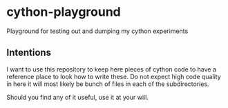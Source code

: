 # cython-playground
Playground for testing out and dumping my cython experiments

## Intentions

I want to use this repository to keep here pieces of cython code to have a 
reference place to look how to write these. Do not expect high code quality 
in here it will most likely be bunch of files in each of the subdirectories.

Should you find any of it useful, use it at your will.
